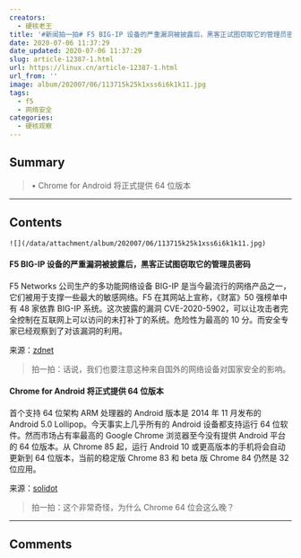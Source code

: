 ```yaml
---
creators:
  - 硬核老王
title: '#新闻拍一拍# F5 BIG-IP 设备的严重漏洞被披露后，黑客正试图窃取它的管理员密码'
date: 2020-07-06 11:37:29
date_updated: 2020-07-06 11:37:29
slug: article-12387-1.html
url: https://linux.cn/article-12387-1.html
url_from: ''
image: album/202007/06/113715k25k1xss6i6k1k11.jpg
tags:
  - f5
  - 网络安全
categories:
  - 硬核观察
---
```


## Summary

> • Chrome for Android 将正式提供 64 位版本

***

<!-- more -->

## Contents

`![](/data/attachment/album/202007/06/113715k25k1xss6i6k1k11.jpg)`

#### F5 BIG-IP 设备的严重漏洞被披露后，黑客正试图窃取它的管理员密码

F5 Networks 公司生产的多功能网络设备 BIG-IP 是当今最流行的网络产品之一，它们被用于支撑一些最大的敏感网络。F5 在其网站上宣称，《财富》50 强榜单中有 48 家依靠 BIG-IP 系统。这次披露的漏洞 CVE-2020-5902，可以让攻击者完全控制在互联网上可以访问的未打补丁的系统。危险性为最高的 10 分。而安全专家已经观察到了对该漏洞的利用。

来源：[zdnet](https://www.zdnet.com/article/hackers-are-trying-to-steal-admin-passwords-from-f5-big-ip-devices/)

> 
> 拍一拍：话说，我们也要注意这种来自国外的网络设备对国家安全的影响。
> 
> 
> 

#### Chrome for Android 将正式提供 64 位版本

首个支持 64 位架构 ARM 处理器的 Android 版本是 2014 年 11 月发布的 Android 5.0 Lollipop。今天事实上几乎所有的 Android 设备都支持运行 64 位软件。然而市场占有率最高的 Google Chrome 浏览器至今没有提供 Android 平台的 64 位版本。从 Chrome 85 起，运行 Android 10 或更高版本的手机将会自动更新到 64 位版本，当前的稳定版 Chrome 83 和 beta 版 Chrome 84 仍然是 32 位应用。

来源：[solidot](https://www.solidot.org/story?sid=64855)

> 
> 拍一拍：这个非常奇怪，为什么 Chrome 64 位会这么晚？
> 
> 
>

***

## Comments
